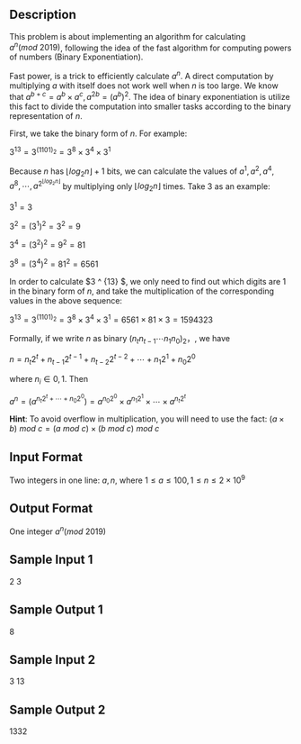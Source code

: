 ## Description

This problem is about implementing an algorithm for calculating $a^n(mod~2019)$, following the idea of the fast algorithm for computing powers of numbers (Binary Exponentiation).

Fast power, is a trick to efficiently calculate $a ^ n$. A direct computation by multiplying $a$ with itself does not work well when $n$ is too large. We know that $a^{b+c}=a^b\times a^c,a^{2b}=(a^b)^2$. The idea of binary exponentiation is utilize this fact to divide the computation into smaller tasks according to the binary representation of $n$. 

First, we take the binary form of $n$. For example:

$3^{13}=3^{(1101)_2}=3^8\times 3^4 \times 3^1$

Because $n$ has $\lfloor log_2n \rfloor+1$ bits, we can calculate the values of $a^1,a^2,a^4,a^8,\cdots,a^{2^{\lfloor log_2n \rfloor}}$ by multiplying only $\lfloor log_2n \rfloor$ times. Take 3 as an example:

$3^1=3$

$3^2=(3^1)^2=3^2=9$

$3^4=(3^2)^2=9^2=81$

$3^8=(3^4)^2=81^2=6561$

In order to calculate $3 ^ {13} $, we only need to find out which digits are $1$ in the binary form of $n$, and take the multiplication of the corresponding values in the above sequence:

$3^{13}=3^{(1101)_2}=3^8\times 3^4 \times 3^1=6561\times 81\times 3=1594323$

Formally, if we write $n$ as binary $\left(n_{t} n_{t-1} \cdots n_{1} n_{0}\right)_{2}$，, we have 

$n=n_{t} 2^{t}+n_{t-1} 2^{t-1}+n_{t-2} 2^{t-2}+\cdots+n_{1} 2^{1}+n_{0} 2^{0}$

where $n_{i} \in 0,1$. Then

$a^{n}=\left(a^{n_{t} 2^{t}+\cdots+n_{0} 2^{0}}\right)=a^{n_{0} 2^{0}} \times a^{n_{1} 2^{1}} \times \cdots \times a^{n_{t} 2^{t}}$

**Hint**: To avoid overflow in multiplication, you will need to use the fact: $(a\times b)~mod~ c = (a~mod~ c) \times   (b ~mod~ c) ~mod~ c$


## Input Format

Two integers in one line: $a,n$, where $1\leq a \leq 100, 1 \leq n \leq 2\times 10^9$

## Output Format

One integer $a^n(mod~2019)$

## Sample Input 1

2 3

## Sample Output 1

8

## Sample Input 2

3 13

## Sample Output 2

1332